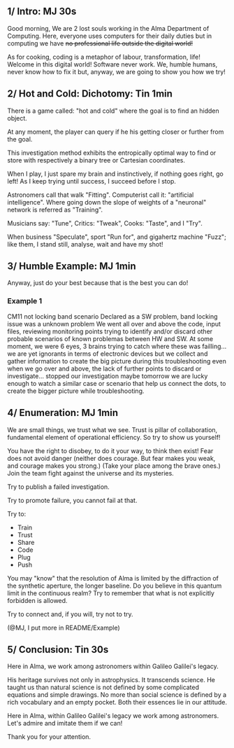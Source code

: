 ## 1/ Intro: MJ 30s

Good morning,
We are 2 lost souls working in the Alma Department of Computing.
Here, everyone uses computers for their daily duties but in computing we have ~~no professional life outside the digital world!~~

As for cooking, coding is a metaphor of labour, transformation, life!
Welcome in this digital world!
Software never work. We, humble humans, never know how to fix it but, anyway, we are going to show you how we try!


## 2/ Hot and Cold: Dichotomy: Tin 1min

There is a game called: "hot and cold" where the goal is to find an hidden object.

At any moment, the player can query if he his getting closer or further from the goal.

This investigation method exhibits the entropically optimal way to find or store with respectively a binary tree or Cartesian coordinates.

When I play, I just spare my brain and instinctively, if nothing goes right, go left!
As I keep trying until success, I succeed before I stop.

Astronomers call that walk "Fitting".
Computerist call it: "artificial intelligence".
Where going down the slope of weights of a "neuronal" network is referred as "Training".

Musicians say: "Tune", Critics: "Tweak", Cooks: "Taste", and I "Try".

When business "Speculate", sport "Run for", and gigahertz machine "Fuzz";
like them, I stand still, analyse, wait and have my shot!


## 3/ Humble Example: MJ 1min

Anyway, just do your best because that is the best you can do!

### Example 1

CM11 not locking band scenario Declared as a SW problem, band locking issue was a unknown problem 
We went all over and above the code, input files, reviewing monitoring points
trying to identify and/or discard other probable scenarios of known problemas between HW and SW.
At some moment, we were 6 eyes, 3 brains trying to catch where these was failling... we are yet ignorants in
terms of electronic devices but we collect and gather information to create the big picture during this troubleshooting
even when we go over and above, the lack of further points to discard or investigate... stopped our investigation
maybe tomorrow we are lucky enough to watch a similar case or scenario that help us connect the dots, to create
the bigger picture while troubleshooting.


## 4/ Enumeration: MJ 1min

We are small things, we trust what we see.
Trust is pillar of collaboration, fundamental element of operational efficiency.
So try to show us yourself!

You have the right to disobey, to do it your way, to think then exist!
Fear does not avoid danger (neither does courage. But fear makes you weak, and courage makes you strong.)
(Take your place among the brave ones.)
Join the team fight against the universe and its mysteries.

Try to publish a failed investigation.

Try to promote failure, you cannot fail at that.

Try to:
* Train
* Trust
* Share
* Code
* Plug
* Push

You may "know" that the resolution of Alma is limited by the diffraction of the synthetic aperture, the longer baseline.
Do you believe in this quantum limit in the continuous realm?
Try to remember that what is not explicitly forbidden is allowed.

Try to connect and, if you will, try not to try.

(@MJ, I put more in README/Example)


## 5/ Conclusion: Tin 30s

Here in Alma, we work among astronomers within Galileo Galilei's legacy.

His heritage survives not only in astrophysics. It transcends science.
He taught us than natural science is not defined by some complicated equations and simple drawings.
No more than social science is defined by a rich vocabulary and an empty pocket.
Both their essences lie in our attitude.

Here in Alma, within Galileo Galilei's legacy we work among astronomers.
Let's admire and imitate them if we can!

Thank you for your attention.

